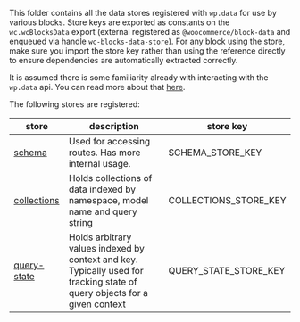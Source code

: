 This folder contains all the data stores registered with `wp.data` for use by various blocks.  Store keys are exported as constants on the `wc.wcBlocksData` export (external registered as `@woocommerce/block-data` and enqueued via handle `wc-blocks-data-store`).  For any block using the store, make sure you import the store key rather than using the reference directly to ensure dependencies are automatically extracted correctly.

It is assumed there is some familiarity already with interacting with the `wp.data` api. You can read more about that [here](https://github.com/WordPress/gutenberg/tree/master/packages/data).

The following stores are registered:

store | description | store key
------|----------|-------------
[schema](./schema/README.md) | Used for accessing routes. Has more internal usage. | SCHEMA_STORE_KEY
[collections](./collections//README.md) | Holds collections of data indexed by namespace, model name and query string | COLLECTIONS_STORE_KEY
[query-state](./query-state/README.md) | Holds arbitrary values indexed by context and key. Typically used for tracking state of query objects for a given context | QUERY_STATE_STORE_KEY
